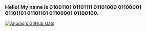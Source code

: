### Hello! My name is 01001101 01101111 01101000 01100001 01101101 01101101 01100001 01100100.

[![Anurag's GitHub stats](https://github-readme-stats.vercel.app/api?username=shahnazi2002&theme=transparent&custom_title=Hello!&disable_animations=true&hide=contribs,issues,commits,prs&hide_rank=true&show_icons=true)](https://github.com/anuraghazra/github-readme-stats)

